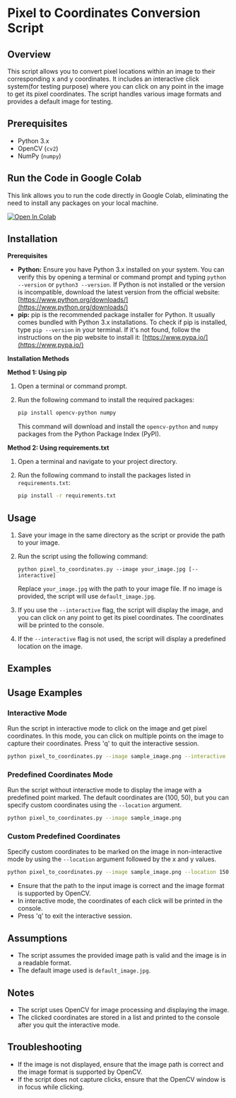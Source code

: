 # Pixel to Coordinates Conversion Script

## Overview
This script allows you to convert pixel locations within an image to their corresponding x and y coordinates. It includes an interactive click system(for testing purpose) where you can click on any point in the image to get its pixel coordinates. The script handles various image formats and provides a default image for testing.


## Prerequisites
- Python 3.x
- OpenCV (`cv2`)
- NumPy (`numpy`)


## Run the Code in Google Colab

This link allows you to run the code directly in Google Colab, eliminating the need to install any packages on your local machine. 

[![Open In Colab](https://colab.research.google.com/assets/colab-badge.svg)](https://colab.research.google.com/drive/12mflnYeHycY6JL2qMBIlr81I04UxBU2n?usp=sharing)

## Installation


**Prerequisites**

* **Python:** Ensure you have Python 3.x installed on your system. You can verify this by opening a terminal or command prompt and typing `python --version` or `python3 --version`. If Python is not installed or the version is incompatible, download the latest version from the official website: [https://www.python.org/downloads/](https://www.python.org/downloads/)
* **pip:** pip is the recommended package installer for Python. It usually comes bundled with Python 3.x installations. To check if pip is installed, type `pip --version` in your terminal. If it's not found, follow the instructions on the pip website to install it: [https://www.pypa.io/](https://www.pypa.io/)

**Installation Methods**

**Method 1: Using pip**

1. Open a terminal or command prompt.
2. Run the following command to install the required packages:

   ```bash
   pip install opencv-python numpy
   ```

   This command will download and install the `opencv-python` and `numpy` packages from the Python Package Index (PyPI).

**Method 2: Using requirements.txt**

1. Open a terminal and navigate to your project directory.
2. Run the following command to install the packages listed in `requirements.txt`:

   ```bash
   pip install -r requirements.txt
   ```



## Usage
1. Save your image in the same directory as the script or provide the path to your image.
2. Run the script using the following command:
    ```
    python pixel_to_coordinates.py --image your_image.jpg [--interactive]
    ```
    Replace `your_image.jpg` with the path to your image file. If no image is provided, the script will use `default_image.jpg`.

3. If you use the `--interactive` flag, the script will display the image, and you can click on any point to get its pixel coordinates. The coordinates will be printed to the console.

4. If the `--interactive` flag is not used, the script will display a predefined location on the image.

## Examples
## Usage Examples

### Interactive Mode
Run the script in interactive mode to click on the image and get pixel coordinates. In this mode, you can click on multiple points on the image to capture their coordinates. Press 'q' to quit the interactive session.

```sh
python pixel_to_coordinates.py --image sample_image.png --interactive
```

### Predefined Coordinates Mode
Run the script without interactive mode to display the image with a predefined point marked. The default coordinates are (100, 50), but you can specify custom coordinates using the `--location` argument.

```sh
python pixel_to_coordinates.py --image sample_image.png
```

### Custom Predefined Coordinates
Specify custom coordinates to be marked on the image in non-interactive mode by using the `--location` argument followed by the x and y values.

```sh
python pixel_to_coordinates.py --image sample_image.png --location 150 200
```

- Ensure that the path to the input image is correct and the image format is supported by OpenCV.
- In interactive mode, the coordinates of each click will be printed in the console.
- Press 'q' to exit the interactive session.

## Assumptions
- The script assumes the provided image path is valid and the image is in a readable format.
- The default image used is `default_image.jpg`.

## Notes
- The script uses OpenCV for image processing and displaying the image.
- The clicked coordinates are stored in a list and printed to the console after you quit the interactive mode.

## Troubleshooting
- If the image is not displayed, ensure that the image path is correct and the image format is supported by OpenCV.
- If the script does not capture clicks, ensure that the OpenCV window is in focus while clicking.


